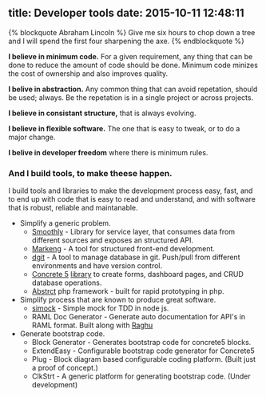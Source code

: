 title: Developer tools
date: 2015-10-11 12:48:11
---
{% blockquote Abraham Lincoln %}
Give me six hours to chop down a tree and I will spend the first four sharpening the axe.
{% endblockquote %}

**I believe in minimum code.** For a given requirement, any thing that can be done to reduce the amount of code should be done. Minimum code minizes the cost of ownership and also improves quality.

**I belive in abstraction.** Any common thing that can avoid repetation, should be used; always. Be the repetation is in a single project or across projects.

**I believe in consistant structure,** that is always evolving.

**I believe in flexible software.** The one that is easy to tweak, or to do a major change.

**I belive in developer freedom** where there is minimum rules.

### And I build tools, to make theese happen.
I build tools and libraries to make the development process easy, fast, and to end up with code that is easy to read and understand, and with software that is robust, reliable and maintanable.

* Simplify a generic problem. 
  * [Smoothly](https://github.com/openly/smoothly) - Library for service layer, that consumes data from different sources and exposes an structured API.
  * [Markeng](https://github.com/openly/markeng) - A tool for structured front-end development.
  * [dgit](https://github.com/openly/dgit) - A tool to manage database in git. Push/pull from different environments and have version control.
  * [Concrete 5](http://www.concrete5.com) [library](https://github.com/openly/Openjuice-Package) to create forms, dashboard pages, and CRUD database operations.
  * [Abstrct](https://github.com/openly/abstrct) php framework - built for rapid prototyping in php.
* Simplify process that are known to produce great software.
  * [simock](https://github.com/abhihebbar/simock) - Simple mock for TDD in node js.
  * RAML Doc Generator - Generate auto documentation for API's in RAML format. Built along with [Raghu](https://github.com/RaghavendhraK)
* Generate bootstrap code.
  * Block Generator - Generates bootstrap code for concrete5 blocks.
  * ExtendEasy - Configurable bootstrap code generator for Concrete5
  * Plug - Block diagram based configurable coding platform. (Built just a proof of concept.)
  * ClkStrt - A generic platform for generating bootstrap code. (Under development)

